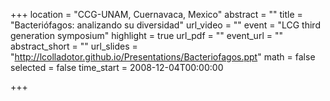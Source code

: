 +++
location = "CCG-UNAM, Cuernavaca, Mexico"
abstract = ""
title = "Bacteriófagos: analizando su diversidad"
url_video = ""
event = "LCG third generation symposium"
highlight = true
url_pdf = ""
event_url = ""
abstract_short = ""
url_slides = "http://lcolladotor.github.io/Presentations/Bacteriofagos.ppt"
math = false
selected = false
time_start = 2008-12-04T00:00:00

+++

